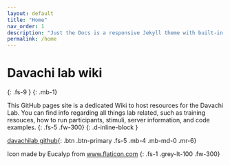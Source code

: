 ```yaml
---
layout: default
title: "Home"
nav_order: 1
description: "Just the Docs is a responsive Jekyll theme with built-in search that is easily customizable and hosted on GitHub Pages."
permalink: /home
---
```


# Davachi lab wiki

{: .fs-9 }
{: .mb-1}

This GitHub pages site is a dedicated Wiki to host resources for the Davachi Lab. You can find info regarding all things lab related, such as training resouces, how to run participants, stimuli, server information, and code examples. 
{: .fs-5 .fw-300}
{: .d-inline-block }

[davachilab github](https://github.com/davachilab){: .btn .btn-primary .fs-5 .mb-4 .mb-md-0 .mr-6}

Icon made by Eucalyp from www.flaticon.com
{: .fs-1 .grey-lt-100 .fw-300}
<!--
[Spacetop Github](https://github.com/spatialtopology){: .btn .btn-green .fs-5 .mb-4 .mb-md-0 .mr-2 } [SpaceTop Google Drive](https://drive.google.com/open?id=1hC8EEWQ5k54oWWkbssdCWg6--vCz4009){: .btn .fs-5 .mb-4 .mb-md-0 .text-green-300}  [edit github.io](https://github.com/spatialtopology/spatialtopology.github.io){: .btn .btn-green .fs-5 .mb-4 .mb-md-0 .mr-2 } -->
